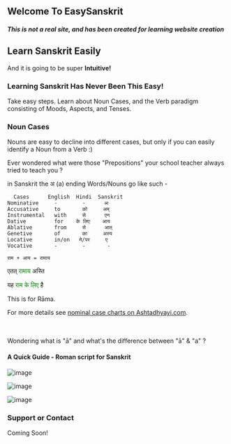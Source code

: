 ## Welcome To EasySanskrit

##### This is not a real site, and has been created for learning website creation

## Learn Sanskrit Easily

And it is going to be super **Intuitive!**

### Learning Sanskrit Has Never Been This Easy!
Take easy steps. Learn about Noun Cases, and the Verb paradigm consisting of Moods, Aspects, and Tenses.

### Noun Cases
Nouns are easy to decline into different cases, but only if you can easily identify a Noun from a Verb :)

Ever wondered what were those "Prepositions" your school teacher always tried to teach you ?

in Sanskrit the अ (a) ending Words/Nouns go like such -
```
  Cases      English  Hindi  Sanskrit
Nominative     -        -      अः
Accusative     to       को     अम्
Instrumental   with     से      एन
Dative         for    के लिए    आय
Ablative       from     से      आत्
Genetive       of       का     अस्य
Locative       in/on   मे/पर     ए
Vocative       -        -       -
```

`राम + आय = रामाय`

एतत्    <span style="color:green">रामाय</span>  अस्ति

यह   <span style="color:green">राम के लिए</span>  है

This is for Rāma.

For more details see [nominal case charts on Ashtadhyayi.com](https://ashtadhyayi.com/shabda/01.002).

<br></br>
Wondering what is "ā" and what's the difference between "ā" & "a" ?
#### A Quick Guide - Roman script for Sanskrit
![image](https://user-images.githubusercontent.com/64453040/159905470-62b13d48-7436-4f06-b30b-16e50a5ee65b.png)

![image](https://user-images.githubusercontent.com/64453040/159905540-dc3c831c-30c4-4a8a-9c14-552166670780.png)

![image](https://user-images.githubusercontent.com/64453040/159905297-53a31381-1853-4cd2-a982-61262d206e39.png)


### Support or Contact
Coming Soon!

